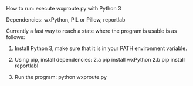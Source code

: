 How to run: execute wxproute.py with Python 3

Dependencies: wxPython, PIL or Pillow, reportlab

Currently a fast way to reach a state where the program is usable is as follows:

1. Install Python 3, make sure that it is in your PATH environment variable.

2. Using pip, install dependencies: 
2.a pip install wxPython
2.b pip install reportlabl

3. Run the program: python wxproute.py
